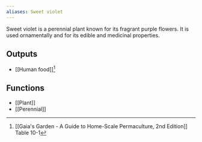 ```yaml
---
aliases: Sweet violet
---
```

Sweet violet is a perennial plant known for its fragrant purple flowers. It is used ornamentally and for its edible and medicinal properties.
## Outputs
- [[Human food]][^1]
## Functions
- [[Plant]]
- [[Perennial]]

[^1]: [[Gaia's Garden - A Guide to Home-Scale Permaculture, 2nd Edition]] Table 10-1
